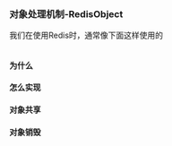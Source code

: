 

### 对象处理机制-RedisObject
我们在使用Redis时，通常像下面这样使用的
```

```

#### 为什么

#### 怎么实现

#### 对象共享

#### 对象销毁

